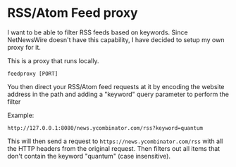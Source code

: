 # RSS/Atom Feed proxy

I want to be able to filter RSS feeds based on keywords. Since NetNewsWire doesn't have this capability, I have decided to setup my own proxy for it.

This is a proxy that runs locally.

```
feedproxy [PORT]
```

You then direct your RSS/Atom feed requests at it by encoding the website address in the path and adding a "keyword" query parameter to perform the filter

Example:
```
http://127.0.0.1:8080/news.ycombinator.com/rss?keyword=quantum
```

This will then send a request to `https://news.ycombinator.com/rss` with all the HTTP headers from the original request. Then filters out all items that don't contain the keyword "quantum" (case insensitive).
